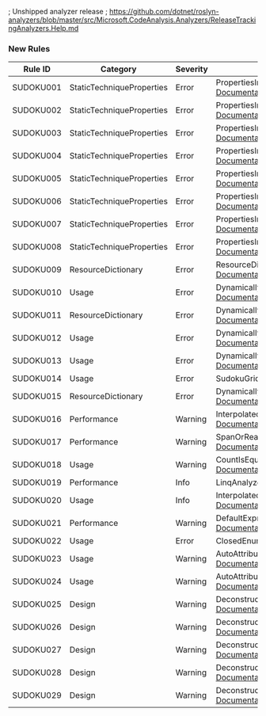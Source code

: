 ﻿; Unshipped analyzer release
; https://github.com/dotnet/roslyn-analyzers/blob/master/src/Microsoft.CodeAnalysis.Analyzers/ReleaseTrackingAnalyzers.Help.md

### New Rules
Rule ID | Category | Severity | Notes
--------|----------|----------|-------
SUDOKU001 | StaticTechniqueProperties | Error | PropertiesInStepSearcherAnalyzer, [Documentation](https://gitee.com/SunnieShine/Sudoku/wikis/SUDOKU001?sort_id=3599824)
SUDOKU002 | StaticTechniqueProperties | Error | PropertiesInStepSearcherAnalyzer, [Documentation](https://gitee.com/SunnieShine/Sudoku/wikis/SUDOKU002?sort_id=3599808)
SUDOKU003 | StaticTechniqueProperties | Error | PropertiesInStepSearcherAnalyzer, [Documentation](https://gitee.com/SunnieShine/Sudoku/wikis/SUDOKU003?sort_id=3621783)
SUDOKU004 | StaticTechniqueProperties | Error | PropertiesInStepSearcherAnalyzer, [Documentation](https://gitee.com/SunnieShine/Sudoku/wikis/SUDOKU004?sort_id=3599816)
SUDOKU005 | StaticTechniqueProperties | Error | PropertiesInStepSearcherAnalyzer, [Documentation](https://gitee.com/SunnieShine/Sudoku/wikis/SUDOKU005?sort_id=3599818)
SUDOKU006 | StaticTechniqueProperties | Error | PropertiesInStepSearcherAnalyzer, [Documentation](https://gitee.com/SunnieShine/Sudoku/wikis/SUDOKU006?sort_id=3599826)
SUDOKU007 | StaticTechniqueProperties | Error | PropertiesInStepSearcherAnalyzer, [Documentation](https://gitee.com/SunnieShine/Sudoku/wikis/SUDOKU007?sort_id=3602787)
SUDOKU008 | StaticTechniqueProperties | Error | PropertiesInStepSearcherAnalyzer, [Documentation](https://gitee.com/SunnieShine/Sudoku/wikis/SUDOKU008?sort_id=3607697)
SUDOKU009 | ResourceDictionary | Error | ResourceDictionaryAnalyzer, [Documentation](https://gitee.com/SunnieShine/Sudoku/wikis/SUDOKU009?sort_id=3608009) 
SUDOKU010 | Usage | Error | DynamicallyInvocationOfCurrentAnalyzer, [Documentation](https://gitee.com/SunnieShine/Sudoku/wikis/SUDOKU010?sort_id=3610020)
SUDOKU011 | ResourceDictionary | Error | DynamicallyInvocationOfCurrentAnalyzer, [Documentation](https://gitee.com/SunnieShine/Sudoku/wikis/SUDOKU011?sort_id=3610022)
SUDOKU012 | Usage | Error | DynamicallyInvocationOfCurrentAnalyzer, [Documentation](https://gitee.com/SunnieShine/Sudoku/wikis/SUDOKU012?sort_id=3610347)
SUDOKU013 | Usage | Error | DynamicallyInvocationOfCurrentAnalyzer, [Documentation](https://gitee.com/SunnieShine/Sudoku/wikis/SUDOKU013?sort_id=3610364)
SUDOKU014 | Usage | Error | SudokuGridAnalyzer, [Documentation](https://gitee.com/SunnieShine/Sudoku/wikis/SUDOKU014?sort_id=3614979)
SUDOKU015 | ResourceDictionary | Error | DynamicallyInvocationOfCurrentAnalyzer, [Documentation](https://gitee.com/SunnieShine/Sudoku/wikis/SUDOKU015?sort_id=4018391)
SUDOKU016 | Performance | Warning | InterpolatedStringAnalyzer, [Documentation](https://gitee.com/SunnieShine/Sudoku/wikis/SUDOKU016?sort_id=3622115)
SUDOKU017 | Performance | Warning | SpanOrReadOnlySpanAnalyzer, [Documentation](https://gitee.com/SunnieShine/Sudoku/wikis/SUDOKU017?sort_id=3622127)
SUDOKU018 | Usage | Warning | CountIsEqualToZeroAnalyzer, [Documentation](https://gitee.com/SunnieShine/Sudoku/wikis/SUDOKU018?sort_id=3625575) 
SUDOKU019 | Performance | Info | LinqAnalyzer, [Documentation](https://gitee.com/SunnieShine/Sudoku/wikis/SUDOKU019?sort_id=3625073)
SUDOKU020 | Usage | Info | InterpolatedStringAnalyzer, [Documentation](https://gitee.com/SunnieShine/Sudoku/wikis/SUDOKU020?sort_id=3629641)
SUDOKU021 | Performance | Warning | DefaultExpressionAnalyzer, [Documentation](https://gitee.com/SunnieShine/Sudoku/wikis/SUDOKU021?sort_id=3630107) 
SUDOKU022 | Usage | Error | ClosedEnumAnalyzer, [Documentation](https://gitee.com/SunnieShine/Sudoku/wikis/SUDOKU022?sort_id=4019214)
SUDOKU023 | Usage | Warning | AutoAttributePropertiesAnalyzer, [Documentation](https://gitee.com/SunnieShine/Sudoku/wikis/SUDOKU023?sort_id=4021986)
SUDOKU024 | Usage | Warning | AutoAttributePropertiesAnalyzer, [Documentation](https://gitee.com/SunnieShine/Sudoku/wikis/SUDOKU024?sort_id=4024928)
SUDOKU025 | Design | Warning | DeconstructionMethodAnalyzer, [Documentation](https://gitee.com/SunnieShine/Sudoku/wikis/SUDOKU025?sort_id=4025282)
SUDOKU026 | Design | Warning | DeconstructionMethodAnalyzer, [Documentation](https://gitee.com/SunnieShine/Sudoku/wikis/SUDOKU026?sort_id=4025301)
SUDOKU027 | Design | Warning | DeconstructionMethodAnalyzer, [Documentation](https://gitee.com/SunnieShine/Sudoku/wikis/SUDOKU027?sort_id=4025305)
SUDOKU028 | Design | Warning | DeconstructionMethodAnalyzer, [Documentation](https://gitee.com/SunnieShine/Sudoku/wikis/SUDOKU028?sort_id=4025793)
SUDOKU029 | Design | Warning | DeconstructionMethodAnalyzer, [Documentation](https://gitee.com/SunnieShine/Sudoku/wikis/SUDOKU029?sort_id=4025794)